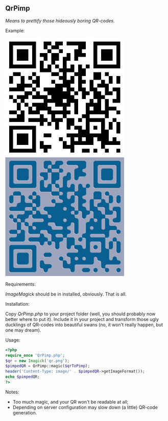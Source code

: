 QrPimp
----
_Means to prettify those hideously boring QR-codes._

Example:

![boring](/qr.png "Boring!")
![not boring](/pretty_qr.png "Not boring")

Requirements:

*ImageMagick* should be in installed, obviously. That is all.

Installation:

Copy *QrPimp.php* to your project folder (well, you should probably now better where to put it).
Include it in your project and transform those ugly ducklings of QR-codes into beautiful swans (no, it won't really happen, but one may dream).

Usage:

```php
<?php
require_once 'QrPimp.php';
$qr = new Imagick('qr.png');
$pimpedQR = QrPimp::magic($qrToPimp);
header('Content-Type: image/' . $pimpedQR->getImageFormat());
echo $pimpedQR;
?>
```

Notes:

* Too much magic, and your QR won't be readable at all;
* Depending on server configuration may slow down (a little) QR-code generation.
